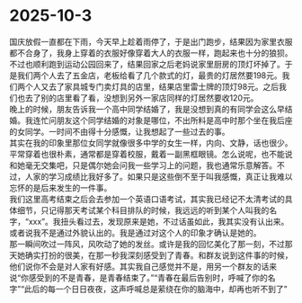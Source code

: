 # 2025-10-3
国庆放假一直都在下雨，今天早上趁着雨停了，于是出门跑步，结果因为家里衣服都不合身了，我身上穿着的衣服好像穿着大人的衣服一样，跑起来也十分的狼狈。不过也顺利跑到运动公园回来了，结果回家之后老妈说家里厨房的顶灯坏掉了。于是我们两个人去了五金店，老板给看了几个款式的灯，最贵的灯居然要198元。我们两个人又去了家具城专门卖灯具的店里，结果店里雷士牌的顶灯98元。之后我们也去了别的店里看了看，没想到另外一家店同样的灯居然要收120元。  
晚上的时候，朋友告诉我一个高中同学结婚了，我是没想到真的有同学会这么早结婚。我连忙问朋友这个同学结婚的对象是哪位，不出所料是高中时那个坐在我后座的女同学。一时间不由得十分感慨，让我想起了一些过去的事。  
其实在我的印象里那位女同学就像很多中学的女生一样，内向、文静，话也很少。平常穿着也很朴素，通常都是穿着校服，戴着一副黑框眼镜。怎么说呢，也不能说和她毫无交集吧，只是偶尔她会问我一些学习上的问题，我也通常乐意解答。不过，人家的学习成绩比我好多了。如果只是这些倒不至于叫我感慨，真正让我难以忘怀的是后来发生的一件事。  
我们这里高考结束之后会去参加一个英语口语考试，其实我已经记不太清考试的具体细节，只记得那天考试某个科目排队的时候，我远远的听到某个人叫我的名字，“xxx”。我扭头看过去，发现原来是她，不过话虽如此，我其实没有认出来。或者说我不是通过外貌认出的。我是通过对这个人的印象才确认是她的。  
那一瞬间吹过一阵风，风吹动了她的发丝。或许是我的回忆美化了那一刻，不过那天她确实打扮的很美，在那一秒我深刻感受到了青春。和群友说到这件事的时候，他们说你不会是对人家有好感。其实我自己感觉并不是，用另一个群友的话来说“你感受到的不是青春，是青春结束了。”“青春在最后告别时，呼喊了你的名字”“此后的每一个日日夜夜，这声呼喊总是萦绕在你的脑海中，却再也听不到了”